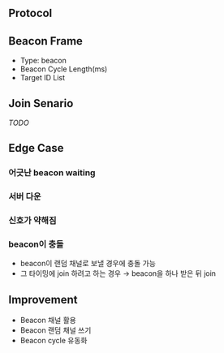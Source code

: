 Protocol
---

## Beacon Frame

* Type: beacon
* Beacon Cycle Length(ms)
* Target ID List

## Join Senario

*TODO*

## Edge Case

### 어긋난 beacon waiting

### 서버 다운

### 신호가 약해짐

### beacon이 충돌
* beacon이 랜덤 채널로 보낼 경우에 충돌 가능
* 그 타이밍에 join 하려고 하는 경우 &rarr; beacon을 하나 받은 뒤 join

## Improvement

* Beacon 채널 활용
* Beacon 랜덤 채널 쓰기
* Beacon cycle 유동화
